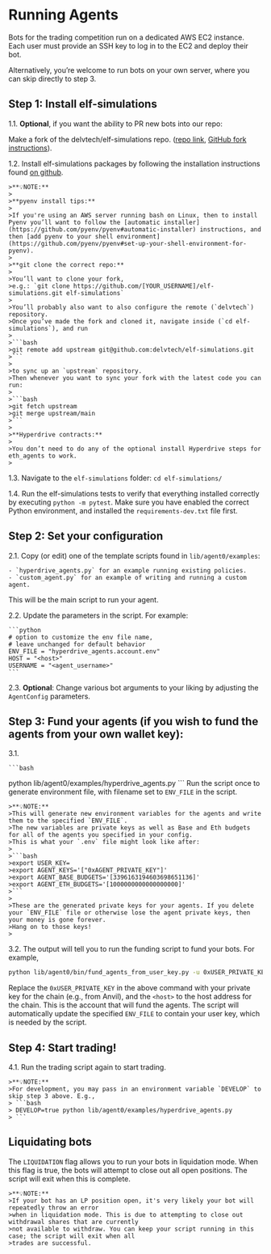 # Running Agents

Bots for the trading competition run on a dedicated AWS EC2 instance.
Each user must provide an SSH key to log in to the EC2 and deploy their bot.

Alternatively, you’re welcome to run bots on your own server, where you can skip directly to step 3.

## Step 1: Install elf-simulations

1.1.
**Optional**, if you want the ability to PR new bots into our repo:

Make a fork of the delvtech/elf-simulations repo. ([repo link](https://github.com/delvtech/elf-simulations), [GitHub fork instructions](https://docs.github.com/en/get-started/quickstart/fork-a-repo?tool=webui&platform=mac)).

1.2.
Install elf-simulations packages by following the installation instructions found [on github](https://github.com/delvtech/elf-simulations/blob/main/INSTALL.md).

    >**💡NOTE:**
    >
    >**pyenv install tips:**
    >
    >If you're using an AWS server running bash on Linux, then to install Pyenv you’ll want to follow the [automatic installer](https://github.com/pyenv/pyenv#automatic-installer) instructions, and then [add pyenv to your shell environment](https://github.com/pyenv/pyenv#set-up-your-shell-environment-for-pyenv).
    >
    >**git clone the correct repo:**
    >
    >You’ll want to clone your fork,
    >e.g.: `git clone https://github.com/[YOUR_USERNAME]/elf-simulations.git elf-simulations`
    >
    >You’ll probably also want to also configure the remote (`delvtech`) repository.
    >Once you’ve made the fork and cloned it, navigate inside (`cd elf-simulations`), and run
    >
    >```bash
    >git remote add upstream git@github.com:delvtech/elf-simulations.git
    >```
    >
    >to sync up an `upstream` repository.
    >Then whenever you want to sync your fork with the latest code you can run:
    >
    >```bash
    >git fetch upstream
    >git merge upstream/main
    >```
    >
    >**Hyperdrive contracts:**
    >
    >You don’t need to do any of the optional install Hyperdrive steps for eth_agents to work.
    >

1.3.
Navigate to the `elf-simulations` folder: `cd elf-simulations/`

1.4.
Run the elf-simulations tests to verify that everything installed correctly by executing `python -m pytest`. Make sure you have enabled the correct Python environment, and installed the `requirements-dev.txt` file first.

## Step 2: Set your configuration

2.1.
Copy (or edit) one of the template scripts found in `lib/agent0/examples`:

    - `hyperdrive_agents.py` for an example running existing policies.
    - `custom_agent.py` for an example of writing and running a custom agent.

   This will be the main script to run your agent.

2.2.
Update the parameters in the script. For example:

    ```python
    # option to customize the env file name,
    # leave unchanged for default behavior
    ENV_FILE = "hyperdrive_agents.account.env"
    HOST = "<host>"
    USERNAME = "<agent_username>"
    ```

2.3.
**Optional**: Change various bot arguments to your liking by adjusting the `AgentConfig` parameters.

## Step 3: Fund your agents (if you wish to fund the agents from your own wallet key):

3.1.

    ```bash
   python lib/agent0/examples/hyperdrive_agents.py
    ```
Run the script once to generate environment file, with filename set to `ENV_FILE` in the script.


    >**💡NOTE:**
    >This will generate new environment variables for the agents and write them to the specified `ENV_FILE`.
    >The new variables are private keys as well as Base and Eth budgets for all of the agents you specified in your config.
    >This is what your `.env` file might look like after:
    >
    >```bash
    >export USER_KEY=
    >export AGENT_KEYS='["0xAGENT_PRIVATE_KEY"]'
    >export AGENT_BASE_BUDGETS='[3396163194603698651136]'
    >export AGENT_ETH_BUDGETS='[1000000000000000000]'
    >```
    >
    >These are the generated private keys for your agents. If you delete your `ENV_FILE` file or otherwise lose the agent private keys, then your money is gone forever.
    >Hang on to those keys!
    >

3.2. The output will tell you to run the funding script to fund your bots. For example,

   ```bash
   python lib/agent0/bin/fund_agents_from_user_key.py -u 0xUSER_PRIVATE_KEY --host <host> -f example_agents.accounts.env
   ```

   Replace the `0xUSER_PRIVATE_KEY` in the above command with your private key for the chain (e.g., from Anvil), and the `<host>` to the host address for the chain.
   This is the account that will fund the agents.
   The script will automatically update the specified `ENV_FILE` to contain your user key, which is needed by the script.


## Step 4: Start trading!

4.1. Run the trading script again to start trading.

    >**💡NOTE:**
    >For development, you may pass in an environment variable `DEVELOP` to skip step 3 above. E.g.,
    > ```bash
    > DEVELOP=true python lib/agent0/examples/hyperdrive_agents.py
    > ```

## Liquidating bots

The `LIQUIDATION` flag allows you to run your bots in liquidation mode. When this flag is true,
the bots will attempt to close out all open positions. The script will exit when this is complete.

    >**💡NOTE:**
    >If your bot has an LP position open, it's very likely your bot will repeatedly throw an error
    >when in liquidation mode. This is due to attempting to close out withdrawal shares that are currently
    >not available to withdraw. You can keep your script running in this case; the script will exit when all
    >trades are successful.
